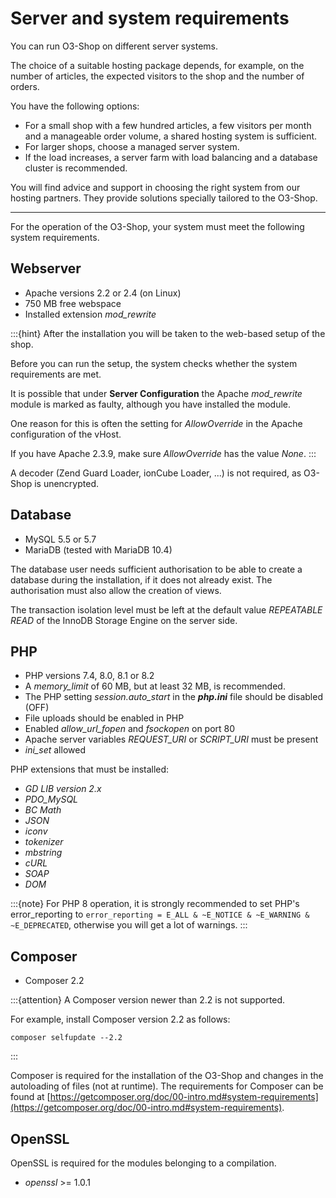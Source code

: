 # Server and system requirements

You can run O3-Shop on different server systems.

The choice of a suitable hosting package depends, for example, on the number of articles, the expected visitors to the shop and the number of orders.

You have the following options:

- For a small shop with a few hundred articles, a few visitors per month and a manageable order volume, a shared hosting system is sufficient.
- For larger shops, choose a managed server system.
- If the load increases, a server farm with load balancing and a database cluster is recommended.

You will find advice and support in choosing the right system from our hosting partners. They provide solutions specially tailored to the O3-Shop.

---

For the operation of the O3-Shop, your system must meet the following system requirements.

## Webserver

- Apache versions 2.2 or 2.4 (on Linux)
- 750 MB free webspace
- Installed extension *mod_rewrite*

:::{hint}
  After the installation you will be taken to the web-based setup of the shop.

  Before you can run the setup, the system checks whether the system requirements are met.

  It is possible that under **Server Configuration** the Apache *mod_rewrite* module is marked as faulty, although you have installed the module.

  One reason for this is often the setting for *AllowOverride* in the Apache configuration of the vHost.

  If you have Apache 2.3.9, make sure *AllowOverride* has the value *None*.
:::

A decoder (Zend Guard Loader, ionCube Loader, ...) is not required, as O3-Shop is unencrypted.

## Database

- MySQL 5.5 or 5.7
- MariaDB (tested with MariaDB 10.4)

The database user needs sufficient authorisation to be able to create a database during the installation, if it does not already exist. The authorisation must also allow the creation of views.

The transaction isolation level must be left at the default value *REPEATABLE READ* of the InnoDB Storage Engine on the server side.

## PHP

- PHP versions 7.4, 8.0, 8.1 or 8.2
- A *memory_limit* of 60 MB, but at least 32 MB, is recommended.
- The PHP setting *session.auto_start* in the ***php.ini*** file should be disabled (OFF)
- File uploads should be enabled in PHP
- Enabled *allow_url_fopen* and *fsockopen* on port 80
- Apache server variables *REQUEST_URI* or *SCRIPT_URI* must be present
- *ini_set* allowed

PHP extensions that must be installed:

- *GD LIB version 2.x*
- *PDO_MySQL*
- *BC Math*
- *JSON*
- *iconv*
- *tokenizer*
- *mbstring*
- *cURL*
- *SOAP*
- *DOM*

:::{note}
  For PHP 8 operation, it is strongly recommended to set PHP's error_reporting to `error_reporting = E_ALL & ~E_NOTICE & ~E_WARNING & ~E_DEPRECATED`, otherwise you will get a lot of warnings.
:::

## Composer

- Composer 2.2

:::{attention}
   A Composer version newer than 2.2 is not supported.

   For example, install Composer version 2.2 as follows:

   ```
   composer selfupdate --2.2
   ```
:::


Composer is required for the installation of the O3-Shop and changes in the autoloading of files (not at runtime). The requirements for Composer can be found at [https://getcomposer.org/doc/00-intro.md#system-requirements](https://getcomposer.org/doc/00-intro.md#system-requirements).

## OpenSSL

OpenSSL is required for the modules belonging to a compilation.

- *openssl* >= 1.0.1
